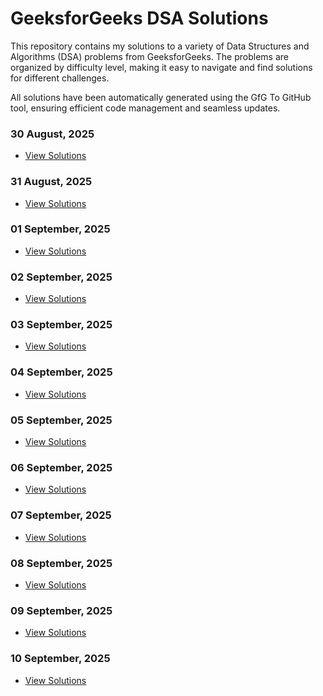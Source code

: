 # GeeksforGeeks DSA Solutions
This repository contains my solutions to a variety of Data Structures and Algorithms (DSA) problems from GeeksforGeeks. The problems are organized by difficulty level, making it easy to navigate and find solutions for different challenges.

All solutions have been automatically generated using the GfG To GitHub tool, ensuring efficient code management and seamless updates.
### 30 August, 2025
- [View Solutions](August-2025/.md)

### 31 August, 2025
- [View Solutions](August-2025/.md)

### 01 September, 2025
- [View Solutions](September-2025/.md)

### 02 September, 2025
- [View Solutions](September-2025/.md)

### 03 September, 2025
- [View Solutions](September-2025/.md)

### 04 September, 2025
- [View Solutions](September-2025/.md)

### 05 September, 2025
- [View Solutions](September-2025/.md)

### 06 September, 2025
- [View Solutions](September-2025/.md)

### 07 September, 2025
- [View Solutions](September-2025/.md)

### 08 September, 2025
- [View Solutions](September-2025/.md)

### 09 September, 2025
- [View Solutions](September-2025/.md)

### 10 September, 2025
- [View Solutions](September-2025/.md)

